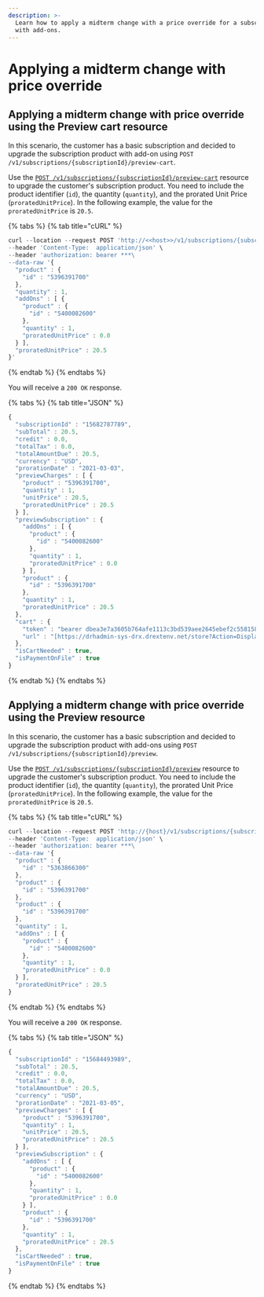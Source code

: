 ```yaml
---
description: >-
  Learn how to apply a midterm change with a price override for a subscription
  with add-ons.
---
```


# Applying a midterm change with price override

## Applying a midterm change with price override using the Preview cart resource <a href="#apply-a-unit-prorated-price-using-the-preview-cart-resource" id="apply-a-unit-prorated-price-using-the-preview-cart-resource"></a>

In this scenario, the customer has a basic subscription and decided to upgrade the subscription product with add-on using `POST /v1/subscriptions/{subscriptionId}/preview-cart`.

Use the [`POST /v1/subscriptions/{subscriptionId}/preview-cart`](https://www.digitalriver.com/docs/commerce-api-reference/#operation/previewCartSubscription) resource to upgrade the customer's subscription product. You need to include the product identifier (`id`), the quantity (`quantity`), and the prorated Unit Price (`proratedUnitPrice`). In the following example, the value for the `proratedUnitPrice` is `20.5`.&#x20;

{% tabs %}
{% tab title="cURL" %}
```javascript
curl --location --request POST 'http://<<host>>/v1/subscriptions/{subscriptionId}/preview-cart' \
--header 'Content-Type:  application/json' \
--header 'authorization: bearer ***\
--data-raw '{
  "product" : {
    "id" : "5396391700"
  },
  "quantity" : 1,
  "addOns" : [ {
    "product" : {
      "id" : "5400082600"
    },
    "quantity" : 1,
    "proratedUnitPrice" : 0.0
  } ],
  "proratedUnitPrice" : 20.5
}'
```
{% endtab %}
{% endtabs %}

You will receive a `200 OK` response.

{% tabs %}
{% tab title="JSON" %}
```javascript
{
  "subscriptionId" : "15682787789",
  "subTotal" : 20.5,
  "credit" : 0.0,
  "totalTax" : 0.0,
  "totalAmountDue" : 20.5,
  "currency" : "USD",
  "prorationDate" : "2021-03-03",
  "previewCharges" : [ {
    "product" : "5396391700",
    "quantity" : 1,
    "unitPrice" : 20.5,
    "proratedUnitPrice" : 20.5
  } ],
  "previewSubscription" : {
    "addOns" : [ {
      "product" : {
        "id" : "5400082600"
      },
      "quantity" : 1,
      "proratedUnitPrice" : 0.0
    } ],
    "product" : {
      "id" : "5396391700"
    },
    "quantity" : 1,
    "proratedUnitPrice" : 20.5
  },
  "cart" : {
    "token" : "bearer dbea3e7a3605b764afe1113c3bd539aee2645ebef2c5581584663d957b514f24d205a4b72aa404acc03d85062b1b7c99954ef1e22c9a2de5a9214082273e2ee0e5480ea0e38cc85260e9c7d22d7e8851",
    "url" : "[https://drhadmin-sys-drx.drextenv.net/store?Action=DisplayHGOP2LandingPage&Locale=en_US&SiteID=sub2test&Token=eHBLKQgMBhgUBTIFSVpVSVxFXVhBW1RJUk1fVU9TVktVewA%3D&session=CB289EB23D78E50C7203166BFDD6CF1AAA48BA8DDDED419570AB88C662F4B8480D9146F3517FB71E6658420B74105DE424E90940F72DAC34E5F9EF1E089976E25ED5A6AEB92345D8420A79758692FFFE]"
  },
  "isCartNeeded" : true,
  "isPaymentOnFile" : true
}
```
{% endtab %}
{% endtabs %}

## Applying a midterm change with price override using the Preview resource <a href="#apply-a-unit-prorated-price-using-the-preview-resource" id="apply-a-unit-prorated-price-using-the-preview-resource"></a>

In this scenario, the customer has a basic subscription and decided to upgrade the subscription product with add-ons using `POST /v1/subscriptions/{subscriptionId}/preview`.

Use the [`POST /v1/subscriptions/{subscriptionId}/preview`](https://www.digitalriver.com/docs/commerce-api-reference/#operation/previewSubscription) resource to upgrade the customer's subscription product. You need to include the product identifier (`id`), the quantity (`quantity`), the prorated Unit Price (`proratedUnitPrice`). In the following example, the value for the `proratedUnitPrice` is `20.5`.&#x20;

{% tabs %}
{% tab title="cURL" %}
```javascript
curl --location --request POST 'http://{host}/v1/subscriptions/{subscriptionId}/preview' \
--header 'Content-Type:  application/json' \
--header 'authorization: bearer ***\
--data-raw '{    
  "product" : {
    "id" : "5363866300"
  },
  "product" : {
    "id" : "5396391700"
  },
  "product" : {
    "id" : "5396391700"
  },
  "quantity" : 1,
  "addOns" : [ {
    "product" : {
      "id" : "5400082600"
    },
    "quantity" : 1,
    "proratedUnitPrice" : 0.0
  } ],
  "proratedUnitPrice" : 20.5
}

```
{% endtab %}
{% endtabs %}

You will receive a `200 OK` response.

{% tabs %}
{% tab title="JSON" %}
```javascript
{
  "subscriptionId" : "15684493989",
  "subTotal" : 20.5,
  "credit" : 0.0,
  "totalTax" : 0.0,
  "totalAmountDue" : 20.5,
  "currency" : "USD",
  "prorationDate" : "2021-03-05",
  "previewCharges" : [ {
    "product" : "5396391700",
    "quantity" : 1,
    "unitPrice" : 20.5,
    "proratedUnitPrice" : 20.5
  } ],
  "previewSubscription" : {
    "addOns" : [ {
      "product" : {
        "id" : "5400082600"
      },
      "quantity" : 1,
      "proratedUnitPrice" : 0.0
    } ],
    "product" : {
      "id" : "5396391700"
    },
    "quantity" : 1,
    "proratedUnitPrice" : 20.5
  },
  "isCartNeeded" : true,
  "isPaymentOnFile" : true
}

```
{% endtab %}
{% endtabs %}
